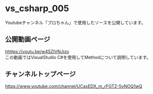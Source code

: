 # vs_csharp_005
Youtubeチャンネル「プロちゃん」で使用したソースを公開しています。

## 公開動画ページ  
<hhttps://youtu.be/w4SZIVNJjzo>  
この動画ではVisualStudio C#を使用してMethodについて説明しています。
  
## チャンネルトップページ  
<https://www.youtube.com/channel/UCaxEDX_m_rFGTZ-5yNOQ1wQ>

